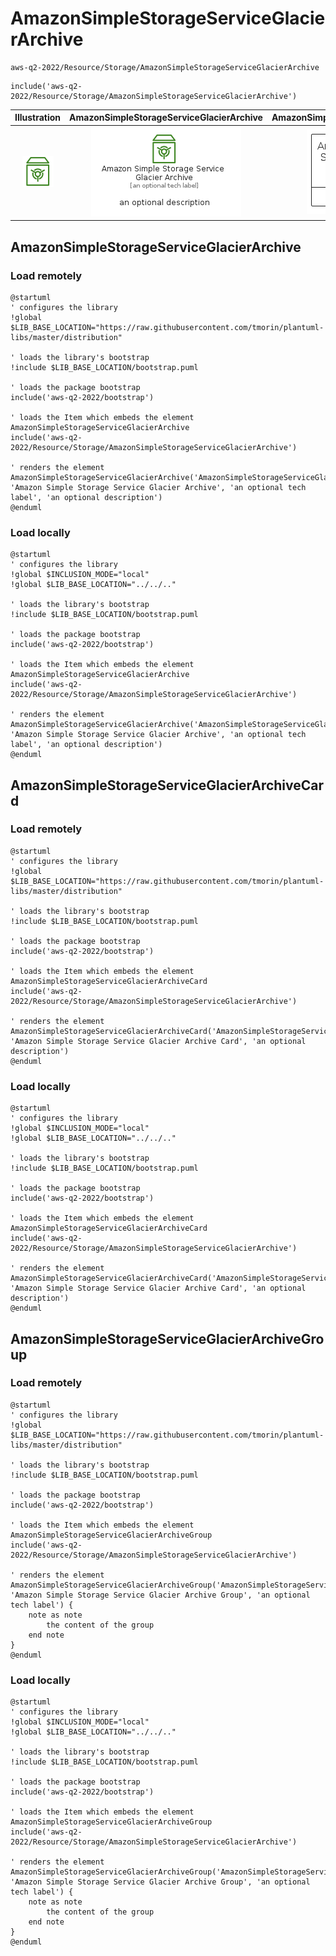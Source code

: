 # AmazonSimpleStorageServiceGlacierArchive


```text
aws-q2-2022/Resource/Storage/AmazonSimpleStorageServiceGlacierArchive
```

```text
include('aws-q2-2022/Resource/Storage/AmazonSimpleStorageServiceGlacierArchive')
```



| Illustration | AmazonSimpleStorageServiceGlacierArchive | AmazonSimpleStorageServiceGlacierArchiveCard | AmazonSimpleStorageServiceGlacierArchiveGroup |
| :---: | :---: | :---: | :---: |
| ![illustration for Illustration](../../../aws-q2-2022/Resource/Storage/AmazonSimpleStorageServiceGlacierArchive.png) | ![illustration for AmazonSimpleStorageServiceGlacierArchive](../../../aws-q2-2022/Resource/Storage/AmazonSimpleStorageServiceGlacierArchive.Local.png) | ![illustration for AmazonSimpleStorageServiceGlacierArchiveCard](../../../aws-q2-2022/Resource/Storage/AmazonSimpleStorageServiceGlacierArchiveCard.Local.png) | ![illustration for AmazonSimpleStorageServiceGlacierArchiveGroup](../../../aws-q2-2022/Resource/Storage/AmazonSimpleStorageServiceGlacierArchiveGroup.Local.png) |




## AmazonSimpleStorageServiceGlacierArchive

### Load remotely
```plantuml
@startuml
' configures the library
!global $LIB_BASE_LOCATION="https://raw.githubusercontent.com/tmorin/plantuml-libs/master/distribution"

' loads the library's bootstrap
!include $LIB_BASE_LOCATION/bootstrap.puml

' loads the package bootstrap
include('aws-q2-2022/bootstrap')

' loads the Item which embeds the element AmazonSimpleStorageServiceGlacierArchive
include('aws-q2-2022/Resource/Storage/AmazonSimpleStorageServiceGlacierArchive')

' renders the element
AmazonSimpleStorageServiceGlacierArchive('AmazonSimpleStorageServiceGlacierArchive', 'Amazon Simple Storage Service Glacier Archive', 'an optional tech label', 'an optional description')
@enduml
```

### Load locally
```plantuml
@startuml
' configures the library
!global $INCLUSION_MODE="local"
!global $LIB_BASE_LOCATION="../../.."

' loads the library's bootstrap
!include $LIB_BASE_LOCATION/bootstrap.puml

' loads the package bootstrap
include('aws-q2-2022/bootstrap')

' loads the Item which embeds the element AmazonSimpleStorageServiceGlacierArchive
include('aws-q2-2022/Resource/Storage/AmazonSimpleStorageServiceGlacierArchive')

' renders the element
AmazonSimpleStorageServiceGlacierArchive('AmazonSimpleStorageServiceGlacierArchive', 'Amazon Simple Storage Service Glacier Archive', 'an optional tech label', 'an optional description')
@enduml
```

## AmazonSimpleStorageServiceGlacierArchiveCard

### Load remotely
```plantuml
@startuml
' configures the library
!global $LIB_BASE_LOCATION="https://raw.githubusercontent.com/tmorin/plantuml-libs/master/distribution"

' loads the library's bootstrap
!include $LIB_BASE_LOCATION/bootstrap.puml

' loads the package bootstrap
include('aws-q2-2022/bootstrap')

' loads the Item which embeds the element AmazonSimpleStorageServiceGlacierArchiveCard
include('aws-q2-2022/Resource/Storage/AmazonSimpleStorageServiceGlacierArchive')

' renders the element
AmazonSimpleStorageServiceGlacierArchiveCard('AmazonSimpleStorageServiceGlacierArchiveCard', 'Amazon Simple Storage Service Glacier Archive Card', 'an optional description')
@enduml
```

### Load locally
```plantuml
@startuml
' configures the library
!global $INCLUSION_MODE="local"
!global $LIB_BASE_LOCATION="../../.."

' loads the library's bootstrap
!include $LIB_BASE_LOCATION/bootstrap.puml

' loads the package bootstrap
include('aws-q2-2022/bootstrap')

' loads the Item which embeds the element AmazonSimpleStorageServiceGlacierArchiveCard
include('aws-q2-2022/Resource/Storage/AmazonSimpleStorageServiceGlacierArchive')

' renders the element
AmazonSimpleStorageServiceGlacierArchiveCard('AmazonSimpleStorageServiceGlacierArchiveCard', 'Amazon Simple Storage Service Glacier Archive Card', 'an optional description')
@enduml
```

## AmazonSimpleStorageServiceGlacierArchiveGroup

### Load remotely
```plantuml
@startuml
' configures the library
!global $LIB_BASE_LOCATION="https://raw.githubusercontent.com/tmorin/plantuml-libs/master/distribution"

' loads the library's bootstrap
!include $LIB_BASE_LOCATION/bootstrap.puml

' loads the package bootstrap
include('aws-q2-2022/bootstrap')

' loads the Item which embeds the element AmazonSimpleStorageServiceGlacierArchiveGroup
include('aws-q2-2022/Resource/Storage/AmazonSimpleStorageServiceGlacierArchive')

' renders the element
AmazonSimpleStorageServiceGlacierArchiveGroup('AmazonSimpleStorageServiceGlacierArchiveGroup', 'Amazon Simple Storage Service Glacier Archive Group', 'an optional tech label') {
    note as note
        the content of the group
    end note
}
@enduml
```

### Load locally
```plantuml
@startuml
' configures the library
!global $INCLUSION_MODE="local"
!global $LIB_BASE_LOCATION="../../.."

' loads the library's bootstrap
!include $LIB_BASE_LOCATION/bootstrap.puml

' loads the package bootstrap
include('aws-q2-2022/bootstrap')

' loads the Item which embeds the element AmazonSimpleStorageServiceGlacierArchiveGroup
include('aws-q2-2022/Resource/Storage/AmazonSimpleStorageServiceGlacierArchive')

' renders the element
AmazonSimpleStorageServiceGlacierArchiveGroup('AmazonSimpleStorageServiceGlacierArchiveGroup', 'Amazon Simple Storage Service Glacier Archive Group', 'an optional tech label') {
    note as note
        the content of the group
    end note
}
@enduml
```

